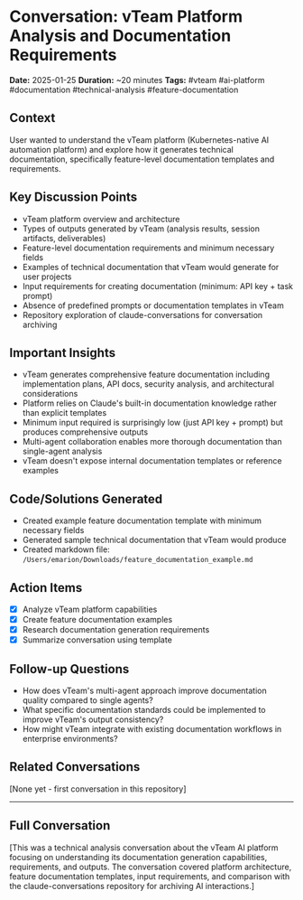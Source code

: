 # Conversation: vTeam Platform Analysis and Documentation Requirements

**Date:** 2025-01-25
**Duration:** ~20 minutes
**Tags:** #vteam #ai-platform #documentation #technical-analysis #feature-documentation

## Context
User wanted to understand the vTeam platform (Kubernetes-native AI automation platform) and explore how it generates technical documentation, specifically feature-level documentation templates and requirements.

## Key Discussion Points
- vTeam platform overview and architecture
- Types of outputs generated by vTeam (analysis results, session artifacts, deliverables)
- Feature-level documentation requirements and minimum necessary fields
- Examples of technical documentation that vTeam would generate for user projects
- Input requirements for creating documentation (minimum: API key + task prompt)
- Absence of predefined prompts or documentation templates in vTeam
- Repository exploration of claude-conversations for conversation archiving

## Important Insights
- vTeam generates comprehensive feature documentation including implementation plans, API docs, security analysis, and architectural considerations
- Platform relies on Claude's built-in documentation knowledge rather than explicit templates
- Minimum input required is surprisingly low (just API key + prompt) but produces comprehensive outputs
- Multi-agent collaboration enables more thorough documentation than single-agent analysis
- vTeam doesn't expose internal documentation templates or reference examples

## Code/Solutions Generated
- Created example feature documentation template with minimum necessary fields
- Generated sample technical documentation that vTeam would produce
- Created markdown file: `/Users/emarion/Downloads/feature_documentation_example.md`

## Action Items
- [x] Analyze vTeam platform capabilities
- [x] Create feature documentation examples
- [x] Research documentation generation requirements
- [x] Summarize conversation using template

## Follow-up Questions
- How does vTeam's multi-agent approach improve documentation quality compared to single agents?
- What specific documentation standards could be implemented to improve vTeam's output consistency?
- How might vTeam integrate with existing documentation workflows in enterprise environments?

## Related Conversations
[None yet - first conversation in this repository]

---

## Full Conversation
[This was a technical analysis conversation about the vTeam AI platform focusing on understanding its documentation generation capabilities, requirements, and outputs. The conversation covered platform architecture, feature documentation templates, input requirements, and comparison with the claude-conversations repository for archiving AI interactions.]